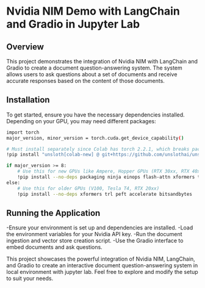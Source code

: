 # Nvidia NIM Demo with LangChain and Gradio in Jupyter Lab

## Overview

This project demonstrates the integration of Nvidia NIM with LangChain and Gradio to create a document question-answering system. The system allows users to ask questions about a set of documents and receive accurate responses based on the content of those documents.

## Installation

To get started, ensure you have the necessary dependencies installed. Depending on your GPU, you may need different packages:

```bash
import torch
major_version, minor_version = torch.cuda.get_device_capability()

# Must install separately since Colab has torch 2.2.1, which breaks packages
!pip install "unsloth[colab-new] @ git+https://github.com/unslothai/unsloth.git"

if major_version >= 8:
    # Use this for new GPUs like Ampere, Hopper GPUs (RTX 30xx, RTX 40xx, A100, H100, L40)
    !pip install --no-deps packaging ninja einops flash-attn xformers trl peft accelerate bitsandbytes
else:
    # Use this for older GPUs (V100, Tesla T4, RTX 20xx)
    !pip install --no-deps xformers trl peft accelerate bitsandbytes
```

## Running the Application

-Ensure your environment is set up and dependencies are installed.
-Load the environment variables for your Nvidia API key.
-Run the document ingestion and vector store creation script.
-Use the Gradio interface to embed documents and ask questions.


This project showcases the powerful integration of Nvidia NIM, LangChain, and Gradio to create an interactive document question-answering system in local environment with jupyter lab. Feel free to explore and modify the setup to suit your needs.
